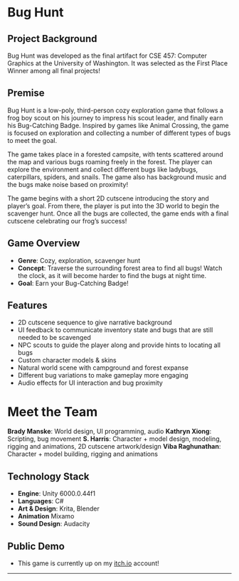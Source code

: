 # Bug Hunt

## Project Background
Bug Hunt was developed as the final artifact for CSE 457: Computer Graphics at the University of Washington. It was selected as the First Place Winner among all final projects!

## Premise
Bug Hunt is a low-poly, third-person cozy exploration game that follows a frog boy scout on his journey to impress his scout leader, and finally earn his Bug-Catching Badge. Inspired by games like Animal Crossing, the game is focused on exploration and collecting a number of different types of bugs to meet the goal.

The game takes place in a forested campsite, with tents scattered around the map and various bugs roaming freely in the forest. The player can explore the environment and collect different bugs like ladybugs, caterpillars, spiders, and snails. The game also has background music and the bugs make noise based on proximity!

The game begins with a short 2D cutscene introducing the story and player’s goal. From there, the player is put into the 3D world to begin the scavenger hunt. Once all the bugs are collected, the game ends with a final cutscene celebrating our frog’s success!

## Game Overview
- **Genre**: Cozy, exploration, scavenger hunt
- **Concept**: Traverse the surrounding forest area to find all bugs! Watch the clock, as it will become harder to find the bugs at night time.
- **Goal**: Earn your Bug-Catching Badge!

## Features
- 2D cutscene sequence to give narrative background
- UI feedback to communicate inventory state and bugs that are still needed to be scavenged
- NPC scouts to guide the player along and provide hints to locating all bugs
- Custom character models & skins
- Natural world scene with campground and forest expanse
- Different bug variations to make gameplay more engaging
- Audio effects for UI interaction and bug proximity

# Meet the Team
**Brady Manske**: World design, UI programming, audio
**Kathryn Xiong**: Scripting, bug movement
**S. Harris**: Character + model design, modeling, rigging and animations, 2D cutscene artwork/design
**Viba Raghunathan**: Character + model building, rigging and animations

## Technology Stack
- **Engine**: Unity 6000.0.44f1
- **Languages**: C#
- **Art & Design**: Krita, Blender
- **Animation** Mixamo
- **Sound Design**: Audacity

## Public Demo
- This game is currently up on my [itch.io](https://state0fflux.itch.io/bug-hunt) account!
---

